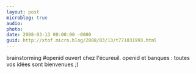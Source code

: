 ```yaml
---
layout: post
microblog: true
audio: 
photo: 
date: 2008-03-13 00:00:00 -0000
guid: http://xtof.micro.blog/2008/03/13/t771031993.html
---
```

brainstorming #openid ouvert chez l'écureuil. openid et banques : toutes vos idées sont bienvenues ;)

